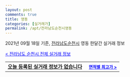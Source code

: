 ```yaml
---
layout: post
comments: true
title: 영동
categories: [실거래가]
permalink: /apt/전라남도순천시영동
---
```


2021년 09월 18일 기준, <a href="/apt/전라남도순천시">전라남도순천시</a> 영동 한달간 실거래 정보

<a style="color: blue;" href="/apt/전라남도순천시">< 전라남도 순천시 전체 실거래 정보</a>
<!---- start ---->
<table>
  <tr>
    <td colspan="4" style="font-weight: bold;"><a href="/apt/전라남도순천시영동{name_without_space}">오늘 등록된 실거래 정보가 없습니다</a> &nbsp;&nbsp;&nbsp; <a style="color: blue; font-size: smaller;" href="/apt/전라남도순천시영동{name_without_space}">면적별 최고가 ></a></td>
  </tr>
    
</table>
<!---- end ---->
    